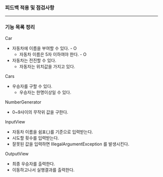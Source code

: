 ### 피드백 적용 및 점검사항



---

### 기능 목록 정리

Car
- 자동차에 이름을 부여할 수 있다. - O
  - 자동차 이름은 5자 이하여야 한다. - O
- 자동차는 전진할 수 있다.
  - 자동자는 위치값을 가지고 있다.


Cars
- 우승자를 구할 수 있다.
  - 우승자는 한명이상일 수 있다.


NumberGenerator
- 0~9사이의 무작위 값을 구한다.


InputView
- 자동차 이름을 쉼표(,)를 기준으로 입력받는다.
- 시도할 횟수를 입력받는다.
- 잘못된 값을 입력하면 IllegalArgumentException 를 발생시킨다.

OutputView
- 최종 우승자를 출력한다.
- 이동하고나서 실행결과를 출력한다.